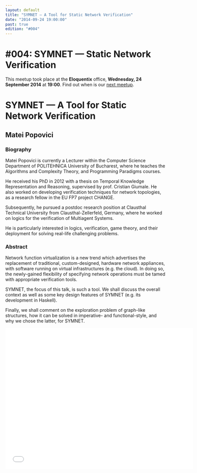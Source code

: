 ```yaml
---
layout: default
title: "SYMNET — A Tool for Static Network Verification"
date: "2014-09-24 19:00:00"
past: true
edition: "#004"
---
```


<div class="description">
  <h1><span class="edition-number">#004</span>: SYMNET — Static Network Verification</h1>
  <p>This meetup took place at the <strong>Eloquentix</strong> office,
    <strong>Wednesday, 24 September 2014</strong> at <strong>19:00</strong>.
    Find out when is our <a href="/next.html">next meetup</a>.</p>
</div>

<div class="clear-fix"></div>

<div class="presentation">
  <h1>SYMNET — A Tool for Static Network Verification</h1>
  <div class="details">
    <div class="left">
      <div class="biography">
        <h2 class="speaker">Matei Popovici</h2>
        <h3>Biography</h3>
        <p>Matei Popovici is currently a Lecturer within the Computer Science
        Department of POLITEHNICA University of Bucharest, where he teaches the
        Algorithms and Complexity Theory, and Programming Paradigms courses.</p>
        <p>He received his PhD in 2012 with a thesis on Temporal Knowledge Representation
        and Reasoning, supervised by prof. Cristian Giumale. He also worked on developing
        verification techniques for network topologies, as a research fellow in the EU
        FP7 project CHANGE.</p>
        <p>Subsequently, he pursued a postdoc research position at Clausthal Technical
        University from Clausthal-Zellerfeld, Germany, where he worked on logics for
        the verification of Multiagent Systems.</p>
        <p>He is particularly interested in logics, verification, game theory, and their
        deployment for solving real-life challenging problems.</p>
      </div>
      <div class="abstract">
        <h3>Abstract</h3>
        <p>Network function virtualization is a new trend which advertises the replacement
        of traditional, custom-designed, hardware network appliances, with software
        running on virtual infrastructures (e.g. the cloud). In doing so, the newly-gained
        flexibility of specifying network operations must be tamed with appropriate
        verification tools.</p>
        <p>SYMNET, the focus of this talk, is such a tool. We shall discuss the overall
        context as well as some key design features of SYMNET (e.g. its development in
        Haskell).</p>
        <p>Finally, we shall comment on the exploration problem of graph-like
        structures, how it can be solved in imperative- and functional-style, and why
        we chose the latter, for SYMNET.</p>
      </div>
    </div>
    <div class="right">
      <div class="slides">
        <script async class="speakerdeck-embed" data-id="34a0665026ec0132f6ff42a09a3cc4e8" data-ratio="1.33333333333333" src="//speakerdeck.com/assets/embed.js"></script>
      </div>
      <div class="recording">
        <iframe width="590" height="442" src="//www.youtube.com/embed/_ZmjuM_2s6g" frameborder="0" allowfullscreen></iframe>
      </div>
    </div>
  </div>
</div>
